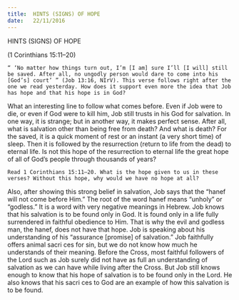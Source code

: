 ```yaml
---
title:  HINTS (SIGNS) OF HOPE
date:   22/11/2016
---
```


HINTS (SIGNS) OF HOPE

(1 Corinthians 15:11–20)

`“ ‘No matter how things turn out, I’m [I am] sure I’ll [I will] still be saved. After all, no ungodly person would dare to come into his [God’s] court’ ” (Job 13:16, NIrV). This verse follows right after the one we read yesterday. How does it support even more the idea that Job has hope and that his hope is in God?`

What an interesting line to follow what comes before. Even if Job were to die, or even if God were to kill him, Job still trusts in his God for salvation. In one way, it is strange; but in another way, it makes perfect sense. After all, what is salvation other than being free from death? And what is death? For the saved, it is a quick moment of rest or an instant (a very short time) of sleep. Then it is followed by the resurrection (return to life from the dead) to eternal life. Is not this hope of the resurrection to eternal life the great hope of all of God’s people through thousands of years?

`Read 1 Corinthians 15:11–20. What is the hope given to us in these verses? Without this hope, why would we have no hope at all?`

Also, after showing this strong belief in salvation, Job says that the “hanef will not come before Him.” The root of the word hanef means “unholy” or “godless.” It is a word with very negative meanings in Hebrew. Job knows that his salvation is to be found only in God. It is found only in a life fully surrendered in faithful obedience to Him. That is why the evil and godless man, the hanef, does not have that hope. Job is speaking about his understanding of his “assurance [promise] of salvation.” Job faithfully offers animal sacri ces for sin, but we do not know how much he understands of their meaning. Before the Cross, most faithful followers of the Lord such as Job surely did not have as full an understanding of salvation as we can have while living after the Cross. But Job still knows enough to know that his hope of salvation is to be found only in the Lord. He also knows that his sacri ces to God are an example of how this salvation is to be found.